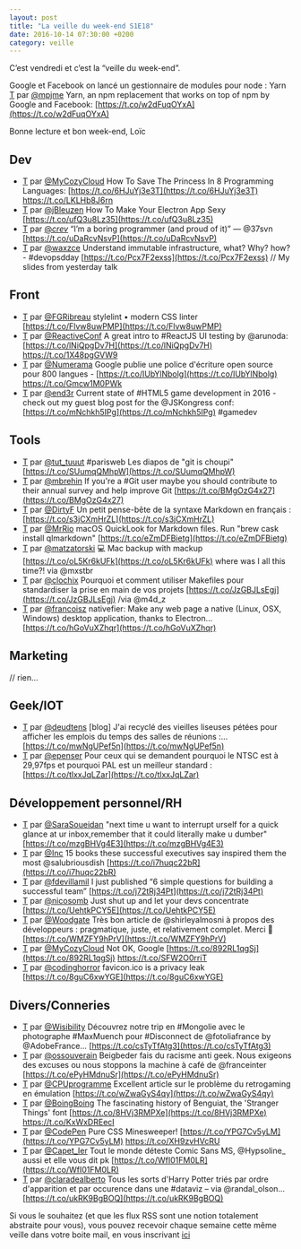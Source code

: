 ```yaml
---
layout: post
title: "La veille du week-end S1E18"
date: 2016-10-14 07:30:00 +0200
category: veille
---
```

C’est vendredi et c’est la “veille du week-end”.  

Google et Facebook on lancé un gestionnaire de modules pour node : Yarn  
[T](http://twitter.com/mpjme/status/785863350068666370) par [@mpjme](https://twitter.com/mpjme) Yarn, an npm replacement that works on top of npm by Google and Facebook: [https://t.co/w2dFuqOYxA](https://t.co/w2dFuqOYxA)

Bonne lecture et bon week-end, Loïc

## Dev
- [T](http://twitter.com/MyCozyCloud/status/784019138192764928) par [@MyCozyCloud](https://twitter.com/MyCozyCloud) How To Save The Princess In 8 Programming Languages: [https://t.co/6HJuYj3e3T](https://t.co/6HJuYj3e3T) https://t.co/LKLHb8J6rn
- [T](http://twitter.com/jBleuzen/status/784334051876286464) par [@jBleuzen](https://twitter.com/jBleuzen) How To Make Your Electron App Sexy [https://t.co/ufQ3u8Lz35](https://t.co/ufQ3u8Lz35)
- [T](http://twitter.com/_crev_/status/784254728288935936) par [@_crev_](https://twitter.com/_crev_) “I’m a boring programmer (and proud of it)” — @37svn [https://t.co/uDaRcvNsvP](https://t.co/uDaRcvNsvP)
- [T](http://twitter.com/waxzce/status/784777271022391296) par [@waxzce](https://twitter.com/waxzce) Understand immutable infrastructure, what? Why? how? - #devopsdday [https://t.co/Pcx7F2exss](https://t.co/Pcx7F2exss) // My slides from yesterday talk


## Front
- [T](http://twitter.com/FGRibreau/status/784440194644738048) par [@FGRibreau](https://twitter.com/FGRibreau) stylelint • modern CSS linter [https://t.co/Flvw8uwPMP](https://t.co/Flvw8uwPMP)
- [T](http://twitter.com/ReactiveConf/status/784879554691231744) par [@ReactiveConf](https://twitter.com/ReactiveConf) A great intro to #ReactJS UI testing by @arunoda: [https://t.co/lNiQpgDv7H](https://t.co/lNiQpgDv7H) https://t.co/1X48pgGVW9
- [T](http://twitter.com/Numerama/status/785388714763649024) par [@Numerama](https://twitter.com/Numerama) Google publie une police d'écriture open source pour 800 langues - [https://t.co/IUbYlNbolg](https://t.co/IUbYlNbolg) https://t.co/Gmcw1M0PWk
- [T](http://twitter.com/end3r/status/786207834778193924) par [@end3r](https://twitter.com/end3r) Current state of #HTML5 game development in 2016 - check out my guest blog post for the @JSKongress conf: [https://t.co/mNchkh5IPg](https://t.co/mNchkh5IPg) #gamedev


## Tools
- [T](http://twitter.com/tut_tuuut/status/784013091868672000) par [@tut_tuuut](https://twitter.com/tut_tuuut) #parisweb Les diapos de "git is choupi" [https://t.co/SUumqQMhpW](https://t.co/SUumqQMhpW)
- [T](http://twitter.com/mbrehin/status/784327071728185344) par [@mbrehin](https://twitter.com/mbrehin) If you're a #Git user maybe you should contribute to their annual survey and help improve Git [https://t.co/BMgOzG4x27](https://t.co/BMgOzG4x27)
- [T](http://twitter.com/DirtyF/status/785524881853190144) par [@DirtyF](https://twitter.com/DirtyF) Un petit pense-bête de la syntaxe Markdown en français : [https://t.co/s3jCXmHrZL](https://t.co/s3jCXmHrZL)
- [T](http://twitter.com/MrRio/status/784841830991007744) par [@MrRio](https://twitter.com/MrRio) macOS QuickLook for Markdown files. Run "brew cask install qlmarkdown" [https://t.co/eZmDFBietg](https://t.co/eZmDFBietg)
- [T](http://twitter.com/matzatorski/status/785049945783042048) par [@matzatorski](https://twitter.com/matzatorski) 💻 Mac backup with mackup [https://t.co/oL5Kr6kUFk](https://t.co/oL5Kr6kUFk) where was I all this time?! via @mxstbr
- [T](http://twitter.com/clochix/status/785186294632706048) par [@clochix](https://twitter.com/clochix) Pourquoi et comment utiliser Makefiles pour standardiser la prise en main de vos projets [https://t.co/JzGBJLsEgj](https://t.co/JzGBJLsEgj) /via @m4d_z
- [T](http://twitter.com/francoisz/status/785831155836784640) par [@francoisz](https://twitter.com/francoisz) nativefier: Make any web page a native (Linux, OSX, Windows) desktop application, thanks to Electron… [https://t.co/hGoVuXZhqr](https://t.co/hGoVuXZhqr)


## Marketing
// rien...

## Geek/IOT
- [T](http://twitter.com/deudtens/status/784011169132666882) par [@deudtens](https://twitter.com/deudtens) [blog] J'ai recyclé des vieilles liseuses pétées pour afficher les emplois du temps des salles de réunions :… [https://t.co/mwNgUPef5n](https://t.co/mwNgUPef5n)
- [T](http://twitter.com/epenser/status/784247113693691904) par [@epenser](https://twitter.com/epenser) Pour ceux qui se demandent pourquoi le NTSC est à 29,97fps et pourquoi PAL est un meilleur standard : [https://t.co/tlxxJqLZar](https://t.co/tlxxJqLZar)



## Développement personnel/RH
- [T](http://twitter.com/SaraSoueidan/status/784631974975643648) par [@SaraSoueidan](https://twitter.com/SaraSoueidan) "next time u want to interrupt urself for a quick glance at ur inbox,remember that it could literally make u dumber" [https://t.co/mzgBHVg4E3](https://t.co/mzgBHVg4E3)
- [T](http://twitter.com/Inc/status/784476629921849345) par [@Inc](https://twitter.com/Inc) 15 books these successful executives say inspired them the most @salubriousdish [https://t.co/i7huqc22bR](https://t.co/i7huqc22bR)
- [T](http://twitter.com/fdevillamil/status/785202086103359494) par [@fdevillamil](https://twitter.com/fdevillamil) I just published “6 simple questions for building a successful team” [https://t.co/j72tRj34Pt](https://t.co/j72tRj34Pt)
- [T](http://twitter.com/nicosomb/status/785360231039660032) par [@nicosomb](https://twitter.com/nicosomb) Just shut up and let your devs concentrate [https://t.co/UehtkPCY5E](https://t.co/UehtkPCY5E)
- [T](http://twitter.com/Woodgate/status/785369608882622464) par [@Woodgate](https://twitter.com/Woodgate) Très bon article de @shirleyalmosni à propos des développeurs : pragmatique, juste, et relativement complet. Merci 💪 [https://t.co/WMZFY9hPrV](https://t.co/WMZFY9hPrV)
- [T](http://twitter.com/MyCozyCloud/status/786095361035210752) par [@MyCozyCloud](https://twitter.com/MyCozyCloud) Not OK, Google [https://t.co/892RL1qgSj](https://t.co/892RL1qgSj) https://t.co/SFW2O0rriT
- [T](http://twitter.com/codinghorror/status/786259854235009024) par [@codinghorror](https://twitter.com/codinghorror) favicon.ico is a privacy leak [https://t.co/8guC6xwYGE](https://t.co/8guC6xwYGE)



## Divers/Conneries
- [T](http://twitter.com/Wisibility/status/786128959012384768) par [@Wisibility](https://twitter.com/Wisibility) Découvrez notre trip en #Mongolie avec le photographe #MaxMuench pour #Disconnect de @fotoliafrance by @AdobeFrance… [https://t.co/csTyTfAtg3](https://t.co/csTyTfAtg3)
- [T](http://twitter.com/ossouverain/status/784139090023354368) par [@ossouverain](https://twitter.com/ossouverain) Beigbeder fais du racisme anti geek. Nous exigeons des excuses ou nous stoppons la machine à café de @franceinter [https://t.co/ePyHMdnuSr](https://t.co/ePyHMdnuSr)
- [T](http://twitter.com/CPUprogramme/status/784433573927452672) par [@CPUprogramme](https://twitter.com/CPUprogramme) Excellent article sur le problème du retrogaming en émulation [https://t.co/wZwaGyS4qy](https://t.co/wZwaGyS4qy)
- [T](http://twitter.com/BoingBoing/status/784711980561080321) par [@BoingBoing](https://twitter.com/BoingBoing) The fascinating history of Benguiat, the 'Stranger Things' font [https://t.co/8HVj3RMPXe](https://t.co/8HVj3RMPXe) https://t.co/KxWxDREecI
- [T](http://twitter.com/CodePen/status/784850632800870400) par [@CodePen](https://twitter.com/CodePen) Pure CSS Minesweeper! [https://t.co/YPG7Cv5yLM](https://t.co/YPG7Cv5yLM) https://t.co/XH9zvHVcRU
- [T](http://twitter.com/Capet_Ier/status/785525154516463616) par [@Capet_Ier](https://twitter.com/Capet_Ier) Tout le monde déteste Comic Sans MS, @Hypsoline_ aussi et elle vous dit pk [https://t.co/WfI01FM0LR](https://t.co/WfI01FM0LR)
- [T](http://twitter.com/claradealberto/status/786198926990925824) par [@claradealberto](https://twitter.com/claradealberto) Tous les sorts d'Harry Potter triés par ordre d'apparition et par occurence dans une #dataviz – via @randal_olson… [https://t.co/ukRK9BgBOQ](https://t.co/ukRK9BgBOQ)




Si vous le souhaitez (et que les flux RSS sont une notion totalement abstraite pour vous), vous pouvez recevoir chaque semaine cette même veille dans votre boite mail, en vous inscrivant [ici](/newsletter.html)
